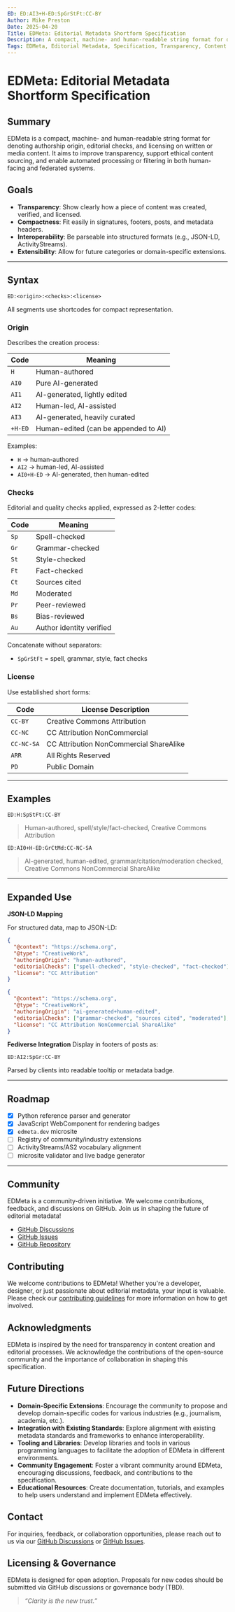 ```yaml
---
ED: ED:AI3+H-ED:SpGrStFt:CC-BY
Author: Mike Preston
Date: 2025-04-20
Title: EDMeta: Editorial Metadata Shortform Specification
Description: A compact, machine- and human-readable string format for denoting authorship origin, editorial checks, and licensing on written or media content. It aims to improve transparency, support ethical content sourcing, and enable automated processing or filtering in both human-facing and federated systems.
Tags: EDMeta, Editorial Metadata, Specification, Transparency, Content Creation, Licensing
---
```


# EDMeta: Editorial Metadata Shortform Specification

## Summary

EDMeta is a compact, machine- and human-readable string format for denoting authorship origin, editorial checks, and licensing on written or media content. It aims to improve transparency, support ethical content sourcing, and enable automated processing or filtering in both human-facing and federated systems.

## Goals

- **Transparency**: Show clearly how a piece of content was created, verified, and licensed.
- **Compactness**: Fit easily in signatures, footers, posts, and metadata headers.
- **Interoperability**: Be parseable into structured formats (e.g., JSON-LD, ActivityStreams).
- **Extensibility**: Allow for future categories or domain-specific extensions.

---

## Syntax

```text
ED:<origin>:<checks>:<license>
```

All segments use shortcodes for compact representation.

### Origin

Describes the creation process:

| Code    | Meaning                               |
|---------|----------------------------------------|
| `H`     | Human-authored                         |
| `AI0`   | Pure AI-generated                      |
| `AI1`   | AI-generated, lightly edited           |
| `AI2`   | Human-led, AI-assisted                 |
| `AI3`   | AI-generated, heavily curated          |
| `+H-ED` | Human-edited (can be appended to AI)   |

Examples:

- `H` → human-authored
- `AI2` → human-led, AI-assisted
- `AI0+H-ED` → AI-generated, then human-edited

### Checks

Editorial and quality checks applied, expressed as 2-letter codes:

| Code | Meaning             |
|------|---------------------|
| `Sp` | Spell-checked       |
| `Gr` | Grammar-checked     |
| `St` | Style-checked       |
| `Ft` | Fact-checked        |
| `Ct` | Sources cited       |
| `Md` | Moderated           |
| `Pr` | Peer-reviewed       |
| `Bs` | Bias-reviewed       |
| `Au` | Author identity verified |

Concatenate without separators:

- `SpGrStFt` = spell, grammar, style, fact checks

### License

Use established short forms:

| Code       | License Description                         |
|------------|---------------------------------------------|
| `CC-BY`    | Creative Commons Attribution                 |
| `CC-NC`    | CC Attribution NonCommercial                 |
| `CC-NC-SA` | CC Attribution NonCommercial ShareAlike     |
| `ARR`      | All Rights Reserved                         |
| `PD`       | Public Domain                               |

---

## Examples

```text
ED:H:SpStFt:CC-BY
```

> Human-authored, spell/style/fact-checked, Creative Commons Attribution

```text
ED:AI0+H-ED:GrCtMd:CC-NC-SA
```

> AI-generated, human-edited, grammar/citation/moderation checked, Creative Commons NonCommercial ShareAlike

---

## Expanded Use

**JSON-LD Mapping**

For structured data, map to JSON-LD:

```json
{
  "@context": "https://schema.org",
  "@type": "CreativeWork",
  "authoringOrigin": "human-authored",
  "editorialChecks": ["spell-checked", "style-checked", "fact-checked"],
  "license": "CC Attribution"
}
```

```json
{
  "@context": "https://schema.org",
  "@type": "CreativeWork",
  "authoringOrigin": "ai-generated+human-edited",
  "editorialChecks": ["grammar-checked", "sources cited", "moderated"],
  "license": "CC Attribution NonCommercial ShareAlike"
}
```

**Fediverse Integration**
Display in footers of posts as:

```text
ED:AI2:SpGr:CC-BY
```

Parsed by clients into readable tooltip or metadata badge.

---

## Roadmap

- [x] Python reference parser and generator
- [x] JavaScript WebComponent for rendering badges
- [x] `edmeta.dev` microsite
- [ ] Registry of community/industry extensions
- [ ] ActivityStreams/AS2 vocabulary alignment
- [ ] microsite validator and live badge generator

---

## Community

EDMeta is a community-driven initiative. We welcome contributions, feedback, and discussions on GitHub.
Join us in shaping the future of editorial metadata!

- [GitHub Discussions](https://github.com/EditorialMetadata/EDMeta/discussions)
- [GitHub Issues](https://github.com/EditorialMetadata/EDMeta/issues)
- [GitHub Repository](https://github.com/EditorialMetadata/EDMeta)

## Contributing

We welcome contributions to EDMeta! Whether you're a developer, designer, or just passionate about editorial metadata, your input is valuable. Please check our [contributing guidelines](https://github.com/EditorialMetadata/EDMeta/blob/main/CONTRIBUTING.md) for more information on how to get involved.

## Acknowledgments

EDMeta is inspired by the need for transparency in content creation and editorial processes. We acknowledge the contributions of the open-source community and the importance of collaboration in shaping this specification.

## Future Directions

- **Domain-Specific Extensions**: Encourage the community to propose and develop domain-specific codes for various industries (e.g., journalism, academia, etc.).
- **Integration with Existing Standards**: Explore alignment with existing metadata standards and frameworks to enhance interoperability.
- **Tooling and Libraries**: Develop libraries and tools in various programming languages to facilitate the adoption of EDMeta in different environments.
- **Community Engagement**: Foster a vibrant community around EDMeta, encouraging discussions, feedback, and contributions to the specification.
- **Educational Resources**: Create documentation, tutorials, and examples to help users understand and implement EDMeta effectively.

## Contact

For inquiries, feedback, or collaboration opportunities, please reach out to us via our [GitHub Discussions](https://github.com/EditorialMetadata/EDMeta/discussions) or [GitHub Issues](https://github.com/EditorialMetadata/EDMeta/issues).

## Licensing & Governance

EDMeta is designed for open adoption. Proposals for new codes should be submitted via GitHub discussions or governance body (TBD).

> _“Clarity is the new trust.”_

